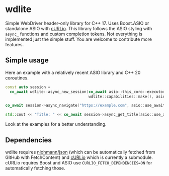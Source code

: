 # wdlite

Simple WebDriver header-only library for C++ 17. Uses Boost.ASIO or standalone ASIO with [cURLio](https://github.com/terrakuh/cURLio). This library follows the ASIO styling with `async_` functions and custom completion tokens. Not everything is implemented just the simple stuff. You are welcome to contribute more features.

## Simple usage

Here an example with a relatively recent ASIO library and C++ 20 coroutines.

```cpp
const auto session =
  co_await wdlite::async_new_session(co_await asio::this_coro::executor, "http://localhost:9515",
                                     wdlite::capabilities::make(), asio::use_awaitable);

co_await session->async_navigate("https://example.com", asio::use_awaitable);

std::cout << "Title: " << co_await session->async_get_title(asio::use_awaitable) << "\n";
```

Look at the examples for a better understanding.

## Dependencies

wdlite requires [nlohmann/json](https://github.com/nlohmann/json) (which can be automatically fetched from GitHub with FetchContent) and [cURLio](https://github.com/terrakuh/cURLio) which is currently a submodule. cURLio requires Boost and ASIO use `CURLIO_FETCH_DEPENDENCIES=ON` for automatically fetching those.
